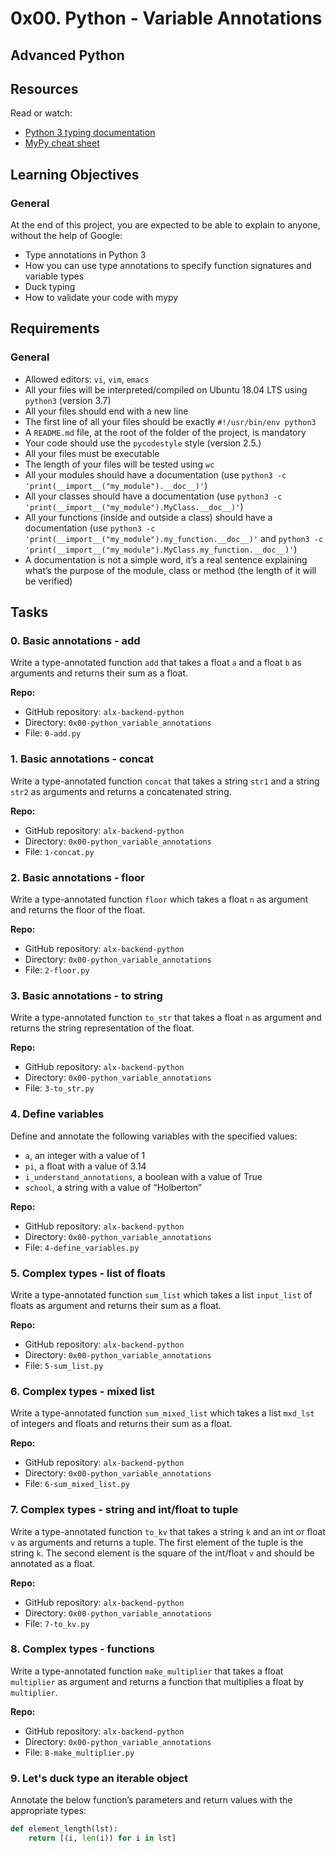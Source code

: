 # 0x00. Python - Variable Annotations

## Advanced Python

## Resources
Read or watch:
- [Python 3 typing documentation](https://docs.python.org/3/library/typing.html)
- [MyPy cheat sheet](https://mypy.readthedocs.io/en/latest/cheat_sheet_py3.html)

## Learning Objectives
### General
At the end of this project, you are expected to be able to explain to anyone, without the help of Google:
- Type annotations in Python 3
- How you can use type annotations to specify function signatures and variable types
- Duck typing
- How to validate your code with mypy

## Requirements
### General
- Allowed editors: `vi`, `vim`, `emacs`
- All your files will be interpreted/compiled on Ubuntu 18.04 LTS using `python3` (version 3.7)
- All your files should end with a new line
- The first line of all your files should be exactly `#!/usr/bin/env python3`
- A `README.md` file, at the root of the folder of the project, is mandatory
- Your code should use the `pycodestyle` style (version 2.5.)
- All your files must be executable
- The length of your files will be tested using `wc`
- All your modules should have a documentation (use `python3 -c 'print(__import__("my_module").__doc__)'`)
- All your classes should have a documentation (use `python3 -c 'print(__import__("my_module").MyClass.__doc__)'`)
- All your functions (inside and outside a class) should have a documentation (use `python3 -c 'print(__import__("my_module").my_function.__doc__)'` and `python3 -c 'print(__import__("my_module").MyClass.my_function.__doc__)'`)
- A documentation is not a simple word, it’s a real sentence explaining what’s the purpose of the module, class or method (the length of it will be verified)

## Tasks
### 0. Basic annotations - add
Write a type-annotated function `add` that takes a float `a` and a float `b` as arguments and returns their sum as a float.

**Repo:**
- GitHub repository: `alx-backend-python`
- Directory: `0x00-python_variable_annotations`
- File: `0-add.py`

### 1. Basic annotations - concat
Write a type-annotated function `concat` that takes a string `str1` and a string `str2` as arguments and returns a concatenated string.

**Repo:**
- GitHub repository: `alx-backend-python`
- Directory: `0x00-python_variable_annotations`
- File: `1-concat.py`

### 2. Basic annotations - floor
Write a type-annotated function `floor` which takes a float `n` as argument and returns the floor of the float.

**Repo:**
- GitHub repository: `alx-backend-python`
- Directory: `0x00-python_variable_annotations`
- File: `2-floor.py`

### 3. Basic annotations - to string
Write a type-annotated function `to_str` that takes a float `n` as argument and returns the string representation of the float.

**Repo:**
- GitHub repository: `alx-backend-python`
- Directory: `0x00-python_variable_annotations`
- File: `3-to_str.py`

### 4. Define variables
Define and annotate the following variables with the specified values:
- `a`, an integer with a value of 1
- `pi`, a float with a value of 3.14
- `i_understand_annotations`, a boolean with a value of True
- `school`, a string with a value of “Holberton”

**Repo:**
- GitHub repository: `alx-backend-python`
- Directory: `0x00-python_variable_annotations`
- File: `4-define_variables.py`

### 5. Complex types - list of floats
Write a type-annotated function `sum_list` which takes a list `input_list` of floats as argument and returns their sum as a float.

**Repo:**
- GitHub repository: `alx-backend-python`
- Directory: `0x00-python_variable_annotations`
- File: `5-sum_list.py`

### 6. Complex types - mixed list
Write a type-annotated function `sum_mixed_list` which takes a list `mxd_lst` of integers and floats and returns their sum as a float.

**Repo:**
- GitHub repository: `alx-backend-python`
- Directory: `0x00-python_variable_annotations`
- File: `6-sum_mixed_list.py`

### 7. Complex types - string and int/float to tuple
Write a type-annotated function `to_kv` that takes a string `k` and an int or float `v` as arguments and returns a tuple. The first element of the tuple is the string `k`. The second element is the square of the int/float `v` and should be annotated as a float.

**Repo:**
- GitHub repository: `alx-backend-python`
- Directory: `0x00-python_variable_annotations`
- File: `7-to_kv.py`

### 8. Complex types - functions
Write a type-annotated function `make_multiplier` that takes a float `multiplier` as argument and returns a function that multiplies a float by `multiplier`.

**Repo:**
- GitHub repository: `alx-backend-python`
- Directory: `0x00-python_variable_annotations`
- File: `8-make_multiplier.py`

### 9. Let's duck type an iterable object
Annotate the below function’s parameters and return values with the appropriate types:

```python
def element_length(lst):
    return [(i, len(i)) for i in lst]
